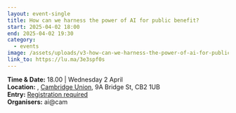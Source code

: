 ```yaml
---
layout: event-single
title: How can we harness the power of AI for public benefit?
start: 2025-04-02 18:00
end: 2025-04-02 19:30
category:
  - events
image: /assets/uploads/v3-how-can-we-harness-the-power-of-ai-for-public-benefit-590-x-290-px-2-.png
link_to: https://lu.ma/3e3spf0s
---
```

**T﻿ime & Date:** 18.00 | Wednesday 2 April\
**Location:** [](https://www.google.com/maps/search/?api=1&query=The%20Keynes%20Library%2C%20Cambridge%20Union%2C%209A%20Bridge%20St%2C%20Cambridge%20CB2%201UB), [Cambridge Union](https://cus.org/the-keynes-library), 9A Bridge St, CB2 1UB\
**E﻿ntry:** [Registration required](https://lu.ma/y9kw5wk3)\
**Organisers:** ai@cam